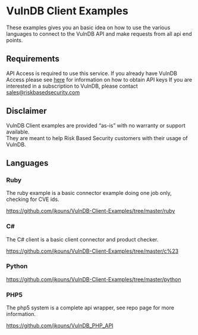 # VulnDB Client Examples #

These examples gives you an basic idea on how to use the various languages to connect to the VulnDB API and make requests from all api end points.

## Requirements ##

API Access is required to use this service. 
If you already have VulnDB Access please see [here](https://vulndb.cyberriskanalytics.com/oauth_clients) for information on how to obtain API keys
If you are interested in a subscription to VulnDB, please contact sales@riskbasedsecurity.com

## Disclaimer ##

VulnDB Client examples are provided “as-is” with no warranty or support available.  
They are meant to help Risk Based Security customers with their usage of VulnDB.

## Languages ##

### Ruby ###

The ruby example is a basic connector example doing one job only, checking for CVE ids.

https://github.com/jkouns/VulnDB-Client-Examples/tree/master/ruby

### C# ###

The C# client is a basic client connector and product checker. 

https://github.com/jkouns/VulnDB-Client-Examples/tree/master/c%23

### Python ###

https://github.com/jkouns/VulnDB-Client-Examples/tree/master/python

### PHP5 ###

The php5 system is a complete api wrapper, see repo page for more information.

https://github.com/jkouns/VulnDB_PHP_API





